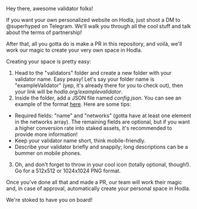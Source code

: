 Hey there, awesome validator folks!

If you want your own personalized website on Hodla, just shoot a DM to @superhyped on Telegram. We'll walk you through all the cool stuff and talk about the terms of partnership!

After that, all you gotta do is make a PR in this repository, and voilà, we'll work our magic to create your very own space in Hodla.

Creating your space is pretty easy:
1. Head to the "validators" folder and create a new folder with your validator name. Easy peasy! Let's say your folder name is "exampleValidator" (yep, it's already there for you to check out), then your link will be _hodla.org/examplevalidator_.
2. Inside the folder, add a JSON file named _config.json_. You can see an example of the format [here](https://github.com/hodla-app/validators/blob/main/validators/exampleValidator/config.json). Here are some tips:
- Required fields: "name" and "networks" (gotta have at least one element in the networks array). The remaining fields are optional, but if you want a higher conversion rate into staked assets, it's recommended to provide more information!
- Keep your validator name short, think mobile-friendly.
- Describe your validator briefly and snappily; long descriptions can be a bummer on mobile phones.
3. Oh, and don't forget to throw in your cool icon (totally optional, though!). Go for a 512x512 or 1024x1024 PNG format.

Once you've done all that and made a PR, our team will work their magic and, in case of approval, automatically create your personal space in Hodla.

We're stoked to have you on board!
